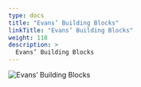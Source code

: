```yaml
---
type: docs
title: "Evans’ Building Blocks"
linkTitle: "Evans’ Building Blocks"
weight: 118
description: >
  Evans’ Building Blocks
---
```


![Evans’ Building Blocks](/images/bootcamp-slides/microservices-bootcamp/Slide118.PNG)
